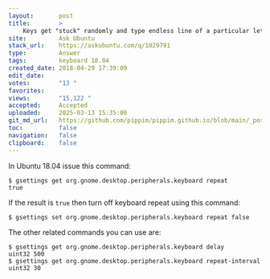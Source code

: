 ```yaml
---
layout:       post
title:        >
    Keys get "stuck" randomly and type endless line of a particular letter/command
site:         Ask Ubuntu
stack_url:    https://askubuntu.com/q/1029791
type:         Answer
tags:         keyboard 18.04
created_date: 2018-04-29 17:39:09
edit_date:    
votes:        "13 "
favorites:    
views:        "15,122 "
accepted:     Accepted
uploaded:     2025-03-13 15:35:00
git_md_url:   https://github.com/pippim/pippim.github.io/blob/main/_posts/2018/2018-04-29-Keys-get-_stuck_-randomly-and-type-endless-line-of-a-particular-letter_command.md
toc:          false
navigation:   false
clipboard:    false
---
```


In Ubuntu 18.04 issue this command:

``` 
$ gsettings get org.gnome.desktop.peripherals.keyboard repeat
true
```

If the result is `true` then turn off keyboard repeat using this command:

``` 
$ gsettings set org.gnome.desktop.peripherals.keyboard repeat false
```

The other related commands you can use are:

``` 
$ gsettings get org.gnome.desktop.peripherals.keyboard delay
uint32 500
$ gsettings get org.gnome.desktop.peripherals.keyboard repeat-interval
uint32 30
```


